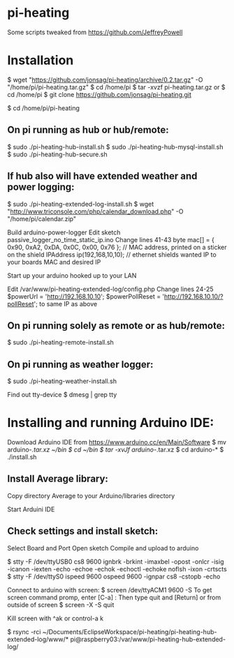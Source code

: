 # pi-heating
Some scripts tweaked from https://github.com/JeffreyPowell


Installation
=============================

$ wget "https://github.com/jonsag/pi-heating/archive/0.2.tar.gz" -O "/home/pi/pi-heating.tar.gz"
$ cd /home/pi
$ tar -xvzf pi-heating.tar.gz
or
$ cd /home/pi
$ git clone https://github.com/jonsag/pi-heating.git

$ cd /home/pi/pi-heating

On pi running as hub or hub/remote:
-----------------------------
$ sudo ./pi-heating-hub-install.sh
$ sudo ./pi-heating-hub-mysql-install.sh
$ sudo ./pi-heating-hub-secure.sh


If hub also will have extended weather and power logging:
-----------------------------
$ sudo ./pi-heating-extended-log-install.sh
		$ wget "http://www.triconsole.com/php/calendar_download.php" -O "/home/pi/calendar.zip"

Build arduino-power-logger
Edit sketch passive_logger_no_time_static_ip.ino
Change lines 41-43
	byte mac[] = {  
	  0x90, 0xA2, 0xDA, 0x0C, 0x00, 0x76 }; // MAC address, printed on a sticker on the shield
	IPAddress ip(192,168,10,10); // ethernet shields wanted IP
to your boards MAC and desired IP

Start up your arduino hooked up to your LAN

Edit /var/www/pi-heating-extended-log/config.php
Change lines 24-25
	$powerUrl = 'http://192.168.10.10';
	$powerPollReset = 'http://192.168.10.10/?pollReset';
to same IP as above


On pi running solely as remote or as hub/remote:
-----------------------------
$ sudo ./pi-heating-remote-install.sh


On pi running as weather logger:
-----------------------------
$ sudo ./pi-heating-weather-install.sh

Find out tty-device
$ dmesg | grep tty



Installing and running Arduino IDE:
=============================

Download Arduino IDE from https://www.arduino.cc/en/Main/Software
$ mv arduino-*.tar.xz ~/bin
$ cd ~/bin
$ tar -xvJf arduino-*.tar.xz
$ cd arduino-*
$ ./install.sh

Install Average library:
-----------------------------
Copy directory Average to your Arduino/libraries directory

Start Arduini IDE

Check settings and install sketch:
-----------------------------
Select Board and Port
Open sketch
Compile and upload to arduino

$ stty -F /dev/ttyUSB0 cs8 9600 ignbrk -brkint -imaxbel -opost -onlcr -isig -icanon -iexten -echo -echoe -echok -echoctl -echoke noflsh -ixon -crtscts
$ stty -F /dev/ttyS0 ispeed 9600 ospeed 9600 -ignpar cs8 -cstopb -echo

Connect to arduino with screen:
$ screen /dev/ttyACM1 9600 -S <session name>
To get screen command promp, enter
[C-a] :
Then type
quit
and [Return]
	or from outside of screen
$ screen -X -S <session name> quit

Kill screen with ^ak or control-a k

$ rsync -rci ~/Documents/EclipseWorkspace/pi-heating/pi-heating-hub-extended-log/www/* pi@raspberry03:/var/www/pi-heating-hub-extended-log/










